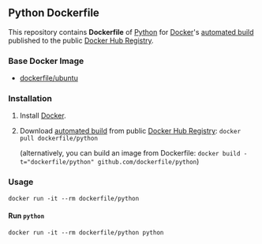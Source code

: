 ﻿## Python Dockerfile


This repository contains **Dockerfile** of [Python](https://www.python.org/) for [Docker](https://www.docker.com/)'s [automated build](https://registry.hub.docker.com/u/dockerfile/python/) published to the public [Docker Hub Registry](https://registry.hub.docker.com/).


### Base Docker Image

* [dockerfile/ubuntu](http://dockerfile.github.io/#/ubuntu)


### Installation

1. Install [Docker](https://www.docker.com/).

2. Download [automated build](https://registry.hub.docker.com/u/dockerfile/python/) from public [Docker Hub Registry](https://registry.hub.docker.com/): `docker pull dockerfile/python`

   (alternatively, you can build an image from Dockerfile: `docker build -t="dockerfile/python" github.com/dockerfile/python`)


### Usage

    docker run -it --rm dockerfile/python

#### Run `python`

    docker run -it --rm dockerfile/python python
